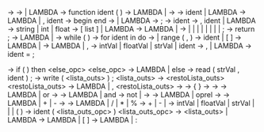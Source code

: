 <prog> -> <funcao> <restoFuncoes>
<restoFuncoes> -> <funcao> <restoFuncoes> | LAMBDA
<funcao> -> function ident ( <params> ) <tipoResultado> <corpo>
<tipoResultado> -> LAMBDA | -> <tipo>
<params> -> <tipo> ident <restoParams> | LAMBDA
<restoParams> -> LAMBDA | , <tipo> ident <restoParams> 
<corpo> -> begin <declaracoes> <calculo> end
<declaracoes> -> <declara> <declaracoes> | LAMBDA
<declara> -> <tipo> <idents> ;
<idents> -> ident <restoIdents> 
<restoIdents> -> , ident <restoIdents> | LAMBDA 
<tipo> -> string <opcLista> | int <opcLista> | float <opcLista> 
<opcLista> -> [ list ] | LAMBDA
<calculo> -> LAMBDA | <com> <calculo>
<com> -> <atrib> | <if> | <leitura> | <escrita> | <bloco> | <for> | <while> | <retorna> | <call> ; <!-- Ponto e vírgula extra -->
<retorna> -> return <expOpc> ;
<expOpc> -> LAMBDA | <exp>
<while> -> while ( <exp> ) <com>
<for> -> for ident in <range> do <com>
<range> -> <lista> | range ( <exp> , <exp> <opcRange> )
<lista> -> ident <opcIndice> | [ <elemLista> ] 
<elemLista> -> LAMBDA | <elem> <restoElemLista>
<restoElemLista> -> LAMBDA | , <elem> <restoElemLista>
<elem> -> intVal | floatVal | strVal | ident 
<opcRange> -> , <exp> | LAMBDA
<atrib> -> ident <opcIndice> = <exp> ;

<if> -> if ( <exp> ) then <com> <else_opc>
<else_opc> -> LAMBDA | else <com> 
<leitura> -> read ( strVal , ident ) ;
<escrita> -> write ( <lista_outs> ) ;
<lista_outs> -> <out> <restoLista_outs>
<restoLista_outs> -> LAMBDA | , <out> <restoLista_outs>
<out> -> <folha>
<bloco> -> { <calculo> }
<exp> -> <disj>
<disj> -> <conj> <restoDisj>
<restoDisj> -> LAMBDA | or <conj> <restoDisj>
<conj> -> <nao> <restoConj>
<restoConj> -> LAMBDA | and <nao> <restoConj>
<nao> -> not <nao> | <rel>
<rel> -> <soma> <restoRel>
<restoRel> -> LAMBDA | oprel <soma>
<soma> -> <mult> <restoSoma>
<restoSoma> -> LAMBDA | + <mult> <restoSoma> | - <mult> <restoSoma>
<mult> -> <uno> <restoMult>
<restoMult> -> LAMBDA | / <uno> <restoMult> | * <uno> <restoMult> | % <uno> <restoMult>
<uno> -> + <uno> | - <uno> | <folha>
<folha> -> intVal | floatVal | strVal | <call> | <lista> | ( <exp> ) 
<call> -> ident ( <lista_outs_opc> )
<lista_outs_opc> -> <lista_outs> | LAMBDA 
<opcIndice> -> LAMBDA | [ <exp> <restoElem> ]
<restoElem> -> LAMBDA | : <exp>